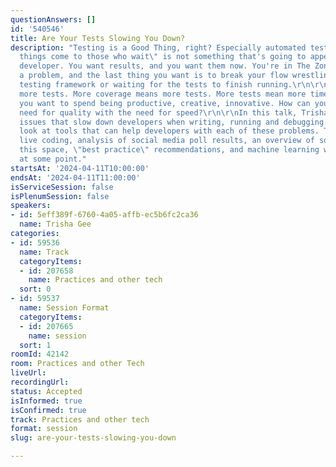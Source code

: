 ```yaml
---
questionAnswers: []
id: '540546'
title: Are Your Tests Slowing You Down?
description: "Testing is a Good Thing, right? Especially automated testing. But \"Good
  things come to those who wait\" is not something that's going to appeal to the busy
  developer. You want results, and you want them now. You're in The Zone working on
  a problem, and the last thing you want is to break your flow wrestling with your
  testing framework or waiting for the tests to finish running.\r\n\r\nMore code means
  more tests. More coverage means more tests. More tests mean more time. Time that
  you want to spend being productive, creative, innovative. How can you balance the
  need for quality with the need for speed?\r\n\r\nIn this talk, Trisha will identify
  issues that slow down developers when writing, running and debugging tests, and
  look at tools that can help developers with each of these problems. There will be
  live coding, analysis of social media poll results, an overview of solutions in
  this space, \"best practice\" recommendations, and machine learning will be mentioned
  at some point."
startsAt: '2024-04-11T10:00:00'
endsAt: '2024-04-11T11:00:00'
isServiceSession: false
isPlenumSession: false
speakers:
- id: 5eff389f-6760-4a05-affb-ec5b6fc2ca36
  name: Trisha Gee
categories:
- id: 59536
  name: Track
  categoryItems:
  - id: 207658
    name: Practices and other tech
  sort: 0
- id: 59537
  name: Session Format
  categoryItems:
  - id: 207665
    name: session
  sort: 1
roomId: 42142
room: Practices and other Tech
liveUrl: 
recordingUrl: 
status: Accepted
isInformed: true
isConfirmed: true
track: Practices and other tech
format: session
slug: are-your-tests-slowing-you-down

---
```

